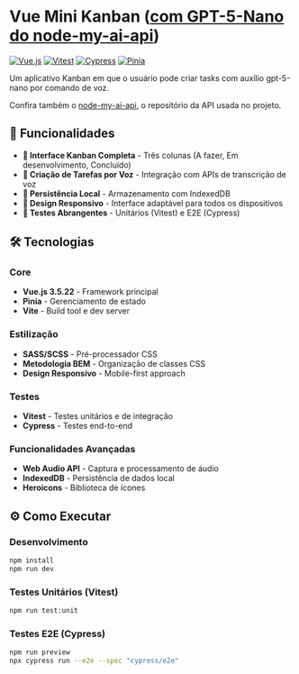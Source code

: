 # Vue Mini Kanban ([com GPT-5-Nano do node-my-ai-api](https://github.com/stamorim28/node-my-ai-api))

[![Vue.js](https://img.shields.io/badge/Vue.js-3.5.22-brightgreen.svg)](https://vuejs.org/)
[![Vitest](https://img.shields.io/badge/Testing-Vitest-blue.svg)](https://vitest.dev/)
[![Cypress](https://img.shields.io/badge/E2E-Cypress-green.svg)](https://www.cypress.io/)
[![Pinia](https://img.shields.io/badge/State%20Management-Pinia-orange.svg)](https://pinia.vuejs.org/)

Um aplicativo Kanban em que o usuário pode criar tasks com auxílio gpt-5-nano por comando de voz.

Confira também o [node-my-ai-api](https://github.com/stamorim28/node-my-ai-api), o repositório da API usada no projeto.

## 🚀 Funcionalidades

- **🎯 Interface Kanban Completa** - Três colunas (A fazer, Em desenvolvimento, Concluído)
- **🎤 Criação de Tarefas por Voz** - Integração com APIs de transcrição de voz
- **💾 Persistência Local** - Armazenamento com IndexedDB
- **📱 Design Responsivo** - Interface adaptável para todos os dispositivos
- **🧪 Testes Abrangentes** - Unitários (Vitest) e E2E (Cypress)

## 🛠 Tecnologias

### Core
- **Vue.js 3.5.22** - Framework principal
- **Pinia** - Gerenciamento de estado
- **Vite** - Build tool e dev server

### Estilização
- **SASS/SCSS** - Pré-processador CSS
- **Metodologia BEM** - Organização de classes CSS
- **Design Responsivo** - Mobile-first approach

### Testes
- **Vitest** - Testes unitários e de integração
- **Cypress** - Testes end-to-end

### Funcionalidades Avançadas
- **Web Audio API** - Captura e processamento de áudio
- **IndexedDB** - Persistência de dados local
- **Heroicons** - Biblioteca de ícones


## ⚙️ Como Executar

### Desenvolvimento

```bash
npm install
npm run dev
```

### Testes Unitários (Vitest)
```bash
npm run test:unit
```

### Testes E2E (Cypress)
```bash
npm run preview
npx cypress run --e2e --spec "cypress/e2e"
```
